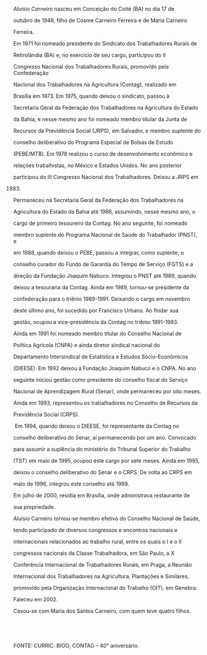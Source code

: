 

 



*Aluísio Carneiro* nasceu em Conceição do Coité (BA) no dia 17 de

outubro de 1946, filho de Cosme Carneiro Ferreira e de Maria Carneiro

Ferreira.



Em 1971 foi nomeado presidente do Sindicato dos Trabalhadores Rurais de

Retirolândia (BA) e, no exercício de seu cargo, participou do II

Congresso Nacional dos Trabalhadores Rurais, promovido pela Confederação

Nacional dos Trabalhadores na Agricultura (Contag), realizado em

Brasília em 1973. Em 1975, quando deixou o sindicato, passou à

Secretaria Geral da Federação dos Trabalhadores na Agricultura do Estado

da Bahia, e nesse mesmo ano foi nomeado membro titular da Junta de

Recursos da Previdência Social (JRPS), em Salvador, e membro suplente do

conselho deliberativo do Programa Especial de Bolsas de Estudo

(PEBE/MTB). Em 1978 realizou o curso de desenvolvimento econômico e

relações trabalhistas, no México e Estados Unidos. No ano posterior

participou do III Congresso Nacional dos Trabalhadores. Deixou a JRPS em

1983.



Permaneceu na Secretaria Geral da Federação dos Trabalhadores na

Agricultura do Estado da Bahia até 1986, assumindo, nesse mesmo ano, o

cargo de primeiro tesoureiro da Contag. No ano seguinte, foi nomeado

membro suplente do Programa Nacional de Saúde do Trabalhador (PNST), e

em 1988, quando deixou o PEBE, passou a integrar, como suplente, o

conselho curador do Fundo de Garantia do Tempo de Serviço (FGTS) e a

direção da Fundação Joaquim Nabuco. Integrou o PNST até 1989, quando

deixou a tesouraria da Contag. Ainda em 1989, tornou-se presidente da

confederação para o triênio 1989-1991. Deixando o cargo em novembro

deste último ano, foi sucedido por Francisco Urbano. Ao findar sua

gestão, ocupou a vice-presidência da Contag no triênio 1991-1993.



Ainda em 1991 foi nomeado membro titular do Conselho Nacional de

Política Agrícola (CNPA) e ainda diretor sindical nacional do

Departamento Intersindical de Estatística e Estudos Sócio-Econômicos

(DIEESE). Em 1992 deixou a Fundação Joaquim Nabuco e o CNPA. No ano

seguinte iniciou gestão como presidente do conselho fiscal do Serviço

Nacional de Aprendizagem Rural (Senar), onde permaneceu por oito meses.

Ainda em 1993, representou os trabalhadores no Conselho de Recursos da

Previdência Social (CRPS).



 Em 1994, quando deixou o DIEESE, foi representante da Contag no

conselho deliberativo do Senar, aí permanecendo por um ano. Convocado

para assumir a suplência do ministério do Tribunal Superior do Trabalho

(TST) em maio de 1995, ocupou este cargo por sete meses. Ainda em 1995,

deixou o conselho deliberativo do Senar e o CRPS. De volta ao CRPS em

maio de 1996, integrou este conselho até 1999.



Em julho de 2000, residia em Brasília, onde administrava restaurante de

sua propriedade.



Aluísio Carneiro tornou-se membro efetivo do Conselho Nacional de Saúde,

tendo participado de diversos congressos e encontros nacionais e

internacionais relacionados ao trabalho rural, entre os quais o I e o II

congressos nacionais da Classe Trabalhadora, em São Paulo, a X

Conferência Internacional de Trabalhadores Rurais, em Praga, a Reunião

Internacional dos Trabalhadores na Agricultura, Plantações e Similares,

promovido pela Organização Internacional do Trabalho (OIT), em Genebra.



Faleceu em 2002.



Casou-se com Maria dos Santos Carneiro, com quem teve quatro filhos.



 



 



FONTE: CURRIC. BIOG; CONTAG – 40° aniversário.



 



 

